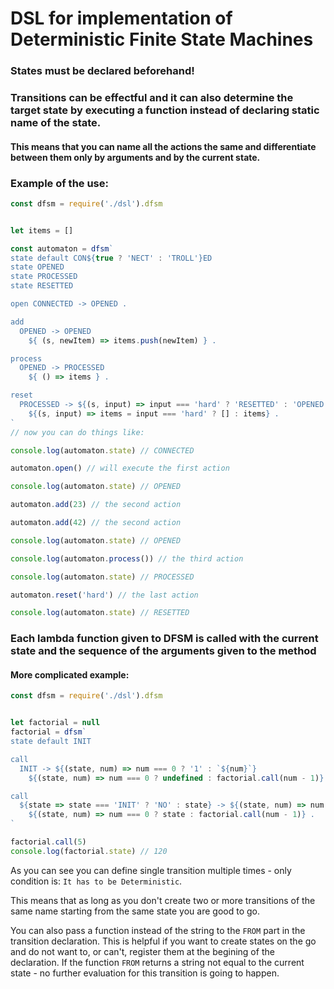 # DSL for implementation of Deterministic Finite State Machines

### States must be declared beforehand!

### Transitions can be effectful and it can also determine the target state by executing a function instead of declaring static name of the state.
#### This means that you can name all the actions the same and differentiate between them only by arguments and by the current state.

### Example of the use:

```javascript
const dfsm = require('./dsl').dfsm


let items = []

const automaton = dfsm`
state default CON${true ? 'NECT' : 'TROLL'}ED
state OPENED
state PROCESSED
state RESETTED

open CONNECTED -> OPENED .

add
  OPENED -> OPENED
    ${ (s, newItem) => items.push(newItem) } .

process
  OPENED -> PROCESSED
    ${ () => items } .

reset
  PROCESSED -> ${(s, input) => input === 'hard' ? 'RESETTED' : 'OPENED'}
    ${(s, input) => items = input === 'hard' ? [] : items} .
`
// now you can do things like:

console.log(automaton.state) // CONNECTED

automaton.open() // will execute the first action

console.log(automaton.state) // OPENED

automaton.add(23) // the second action

automaton.add(42) // the second action

console.log(automaton.state) // OPENED

console.log(automaton.process()) // the third action

console.log(automaton.state) // PROCESSED

automaton.reset('hard') // the last action

console.log(automaton.state) // RESETTED
```

### Each lambda function given to DFSM is called with the current state and the sequence of the arguments given to the method


#### More complicated example:

```javascript
const dfsm = require('./dsl').dfsm


let factorial = null
factorial = dfsm`
state default INIT

call
  INIT -> ${(state, num) => num === 0 ? '1' : `${num}`}
    ${(state, num) => num === 0 ? undefined : factorial.call(num - 1)} .

call
  ${state => state === 'INIT' ? 'NO' : state} -> ${(state, num) => num === 0 ? state : `${Number(state) * num}`}
    ${(state, num) => num === 0 ? state : factorial.call(num - 1)} .
`

factorial.call(5)
console.log(factorial.state) // 120
```

As you can see you can define single transition multiple times - only condition is: `It has to be Deterministic`.

This means that as long as you don't create two or more transitions of the same name starting from the same state you are good to go.

You can also pass a function instead of the string to the `FROM` part in the transition declaration. This is helpful if you want to create states on the go and do not want to, or can't, register them at the begining of the declaration.
If the function `FROM` returns a 
string not equal to the current state - no further evaluation for this transition is going to happen.
